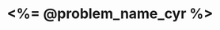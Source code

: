 ﻿---
title: <%= @problem_name_cyr %>
timelimit: 0.1 # u sekundama
memlimit: 64   # u MB
setter: Алекса Милисављевић      # pise tekst, kod i test primere
editorial: Никола Јовановић   # onaj ko pise resenje
contributors: Александар Златески # testeri, i ostali koji su doprineli zadatku
origin: Марко Савић   # ime onog ko je smislio zadatak / izvor zadatka
tags: []   # svaki zadatak treba ra je označen tagovima prema dogovorenoj listi tagova
owner:  Алекса Милисављевић   # onaj ko ubacuje zadatak
status: IZRADA   # jedan od: "IZRADA", "PREGLED", "KANDIDAT" ili "KOMPLETAN".
status-od: <%= @danasnji_datum %>   # datum u formatu YYYY-MM-DD od kada je u navedenom statusu
---
